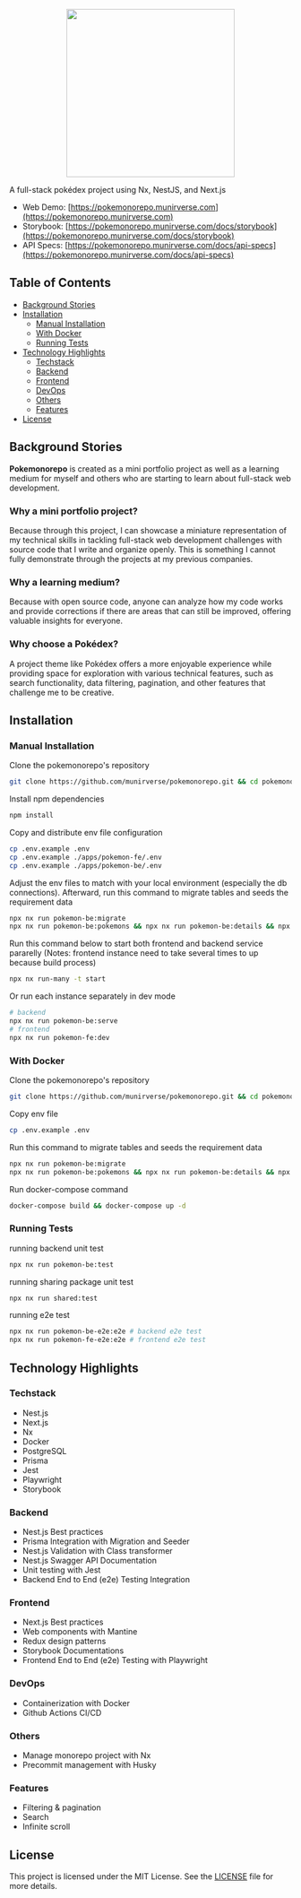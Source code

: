 <p align="center">
    <img src="https://raw.githubusercontent.com/munirverse/pokemonorepo/refs/heads/main/apps/pokemon-fe/public/logo.png" width="300">
</p>
A full-stack pokédex project using Nx, NestJS, and Next.js

- Web Demo: [https://pokemonorepo.munirverse.com](https://pokemonorepo.munirverse.com)
- Storybook: [https://pokemonorepo.munirverse.com/docs/storybook](https://pokemonorepo.munirverse.com/docs/storybook)
- API Specs: [https://pokemonorepo.munirverse.com/docs/api-specs](https://pokemonorepo.munirverse.com/docs/api-specs)

## Table of Contents
- [Background Stories](#background-stories)
- [Installation](#installation)
  - [Manual Installation](#manual-installation)
  - [With Docker](#with-docker)
  - [Running Tests](#running-tests)
- [Technology Highlights](#technology-highlights)
  - [Techstack](#techstack)
  - [Backend](#backend)
  - [Frontend](#frontend)
  - [DevOps](#devops)
  - [Others](#others)
  - [Features](#features)
- [License](#license)

## Background Stories
**Pokemonorepo** is created as a mini portfolio project as well as a learning medium for myself and others who are starting to learn about full-stack web development.

### Why a mini portfolio project? 
Because through this project, I can showcase a miniature representation of my technical skills in tackling full-stack web development challenges with source code that I write and organize openly. This is something I cannot fully demonstrate through the projects at my previous companies. 

### Why a learning medium? 
Because with open source code, anyone can analyze how my code works and provide corrections if there are areas that can still be improved, offering valuable insights for everyone.

### Why choose a Pokédex?
A project theme like Pokédex offers a more enjoyable experience while providing space for exploration with various technical features, such as search functionality, data filtering, pagination, and other features that challenge me to be creative.

## Installation
### Manual Installation
Clone the pokemonorepo's repository
```bash
git clone https://github.com/munirverse/pokemonorepo.git && cd pokemonorepo
```
Install npm dependencies
```bash
npm install
```
Copy and distribute env file configuration
```bash
cp .env.example .env
cp .env.example ./apps/pokemon-fe/.env
cp .env.example ./apps/pokemon-be/.env
```
Adjust the env files to match with your local environment (especially the db connections). Afterward, run this command to migrate tables and seeds the requirement data
```bash
npx nx run pokemon-be:migrate
npx nx run pokemon-be:pokemons && npx nx run pokemon-be:details && npx nx run pokemon-be:shapes
```
Run this command below to start both frontend and backend service pararelly (Notes: frontend instance need to take several times to up because build process)
```bash
npx nx run-many -t start
```
Or run each instance separately in dev mode
```bash
# backend
npx nx run pokemon-be:serve
# frontend
npx nx run pokemon-fe:dev 
```
### With Docker 
Clone the pokemonorepo's repository
```bash
git clone https://github.com/munirverse/pokemonorepo.git && cd pokemonorepo
```
Copy env file
```bash
cp .env.example .env
```
Run this command to migrate tables and seeds the requirement data
```bash
npx nx run pokemon-be:migrate
npx nx run pokemon-be:pokemons && npx nx run pokemon-be:details && npx nx run pokemon-be:shapes
```
Run docker-compose command
```bash
docker-compose build && docker-compose up -d
```
### Running Tests
running backend unit test 
```bash
npx nx run pokemon-be:test
```
running sharing package unit test
```bash
npx nx run shared:test
```
running e2e test 
```bash
npx nx run pokemon-be-e2e:e2e # backend e2e test
npx nx run pokemon-fe-e2e:e2e # frontend e2e test 
```


## Technology Highlights
### Techstack
- Nest.js
- Next.js
- Nx
- Docker
- PostgreSQL
- Prisma
- Jest
- Playwright
- Storybook
### Backend 
- Nest.js Best practices
- Prisma Integration with Migration and Seeder
- Nest.js Validation with Class transformer
- Nest.js Swagger API Documentation
- Unit testing with Jest
- Backend End to End (e2e) Testing Integration
### Frontend
- Next.js Best practices
- Web components with Mantine
- Redux design patterns
- Storybook Documentations
- Frontend End to End (e2e) Testing with Playwright
### DevOps
- Containerization with Docker
- Github Actions CI/CD 
### Others
- Manage monorepo project with Nx
- Precommit management with Husky
### Features
- Filtering & pagination
- Search 
- Infinite scroll
## License
This project is licensed under the MIT License. See the [LICENSE](./license) file for more details.
